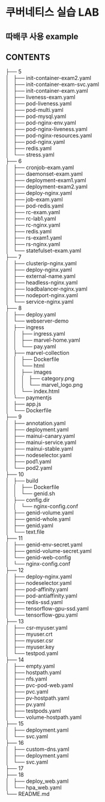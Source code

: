 # 쿠버네티스 실습 LAB
## 따배쿠 사용 example
## CONTENTS
├── 5  
│   ├── init-container-exam2.yaml  
│   ├── init-container-exam-svc.yaml  
│   ├── init-container-exam.yaml  
│   ├── liveness-exam.yaml  
│   ├── pod-liveness.yaml  
│   ├── pod-multi.yaml  
│   ├── pod-mysql.yaml  
│   ├── pod-nginx-env.yaml  
│   ├── pod-nginx-liveness.yaml  
│   ├── pod-nginx-resources.yaml  
│   ├── pod-nginx.yaml  
│   ├── redis.yaml  
│   └── stress.yaml  
├── 6  
│   ├── cronjob-exam.yaml  
│   ├── daemonset-exam.yaml  
│   ├── deployment-exam1.yaml  
│   ├── deployment-exam2.yaml  
│   ├── deploy-nginx.yaml  
│   ├── job-exam.yaml  
│   ├── pod-redis.yaml  
│   ├── rc-exam.yaml  
│   ├── rc-lab1.yaml  
│   ├── rc-nginx.yaml  
│   ├── redis.yaml  
│   ├── rs-exam1.yaml  
│   ├── rs-nginx.yaml  
│   └── statefulset-exam.yaml  
├── 7  
│   ├── clusterip-nginx.yaml  
│   ├── deploy-nginx.yaml  
│   ├── external-name.yaml  
│   ├── headless-nginx.yaml  
│   ├── loadbalancer-nginx.yaml  
│   ├── nodeport-nginx.yaml  
│   └── service-nginx.yaml  
├── 8  
│   ├── deploy.yaml  
│   └── webserver-demo  
│       ├── ingress  
│       │   ├── ingress.yaml  
│       │   ├── marvel-home.yaml  
│       │   └── pay.yaml  
│       ├── marvel-collection  
│       │   ├── Dockerfile  
│       │   └── html  
│       │       ├── images  
│       │       │   ├── category.png  
│       │       │   └── marvel_logo.png  
│       │       └── index.html  
│       └── paymentjs  
│           ├── app.js  
│           └── Dockerfile  
├── 9  
│   ├── annotation.yaml  
│   ├── deployment.yaml  
│   ├── mainui-canary.yaml  
│   ├── mainui-service.yaml  
│   ├── mainui-stable.yaml  
│   ├── nodeselector.yaml  
│   ├── pod1.yaml  
│   └── pod2.yaml  
├── 10  
│   ├── build  
│   │   ├── Dockerfile  
│   │   └── genid.sh  
│   ├── config.dir  
│   │   └── nginx-config.conf  
│   ├── genid-volume.yaml  
│   ├── genid-whole.yaml  
│   ├── genid.yaml  
│   └── text.file  
├── 11  
│   ├── genid-env-secret.yaml  
│   ├── genid-volume-secret.yaml  
│   └── genid-web-config  
│       └── nginx-config.conf  
├── 12  
│   ├── deploy-nginx.yaml  
│   ├── nodeselector.yaml    
│   ├── pod-affinity.yaml  
│   ├── pod-antiaffinity.yaml  
│   ├── redis-ssd.yaml  
│   ├── tensorflow-gpu-ssd.yaml  
│   └── tensorflow-gpu.yaml  
├── 13  
│   ├── csr-myuser.yaml  
│   ├── myuser.crt  
│   ├── myuser.csr  
│   ├── myuser.key  
│   └── testpod.yaml  
├── 14  
│   ├── empty.yaml  
│   ├── hostpath.yaml  
│   ├── nfs.yaml  
│   ├── pvc-pod-web.yaml  
│   ├── pvc.yaml  
│   ├── pv-hostpath.yaml  
│   ├── pv.yaml  
│   ├── testpods.yaml  
│   └── volume-hostpath.yaml  
├── 15  
│   ├── deployment.yaml  
│   └── svc.yaml  
├── 16  
│   ├── custom-dns.yaml  
│   ├── deployment.yaml  
│   └── svc.yaml  
├── 17  
├── 18  
│   ├── deploy_web.yaml  
│   └── hpa_web.yaml  
└── README.md  
